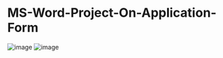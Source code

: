 # MS-Word-Project-On-Application-Form
![image](https://github.com/RACHAPUDISAISREE/MS-Word-Project-On-Application-Form/assets/144793915/3b0830d8-be3b-46a1-9008-c2f0ef4bdffd)
![image](https://github.com/RACHAPUDISAISREE/MS-Word-Project-On-Application-Form/assets/144793915/95f0e882-a51e-4af4-9fbb-55ce9be9ed16)
